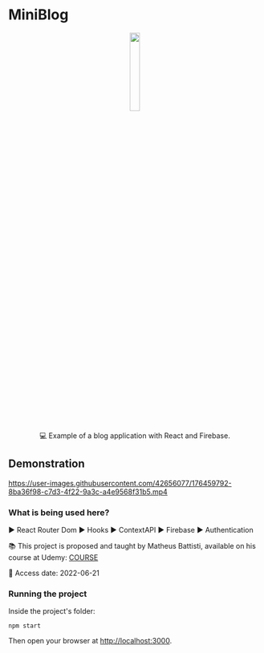 # MiniBlog
<div align="center">
<img src="https://user-images.githubusercontent.com/42656077/176460070-dfe16a02-fac3-4136-89e4-f394cfa37054.gif" width="20%"/>
<p>💻 Example of a blog application with React and Firebase.</p>
</div>

## Demonstration
https://user-images.githubusercontent.com/42656077/176459792-8ba36f98-c7d3-4f22-9a3c-a4e9568f31b5.mp4

### What is being used here?
▶ React Router Dom
▶ Hooks
▶ ContextAPI
▶ Firebase
▶ Authentication

📚 This project is proposed and taught by Matheus Battisti, available on his course at Udemy: [COURSE](https://www.udemy.com/course/react-do-zero-a-maestria-c-hooks-router-api-projetos/)

📅 Access date: 2022-06-21

### Running the project

Inside the project's folder:
```
npm start
```
Then open your browser at [http://localhost:3000](http://localhost:3000).
